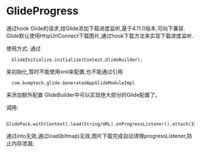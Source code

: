 # GlideProgress
通过hook Glide的请求,给Glide添加下载进度监听,基于4.11.0版本,可向下兼容.
Glide默认使用HttpUrlConnect下载图片,通过hook下载方法来实现下载进度监听.

使用方式:
  通过
      
      GlideInitialize.initialize(Context,GlideBuilder);
  
  来初始化,暂时不能使用xml来配置,也不能通过引用
  
      com.bumptech.glide.GeneratedAppGlideModuleImpl
  
  来添加额外配置
  GlideBuilder中可以实现绝大部分的Glide配置了。
  
  调用:
      
      GlidePack.with(Context).load(String/URL).onProgressListener().attach(ImageView);
      
  通过into无效,通过load(bitmap)无效,图片下载完成自动清理progressListener,防止内存泄漏;
  
  
  
